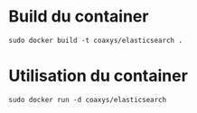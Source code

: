 Build du container
==================
```
sudo docker build -t coaxys/elasticsearch .
```

Utilisation du container
========================
```
sudo docker run -d coaxys/elasticsearch
```

